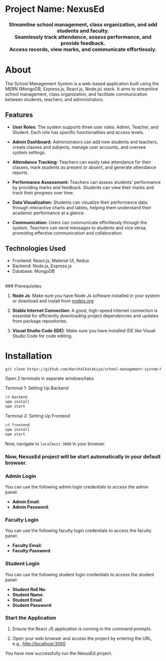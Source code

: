 # Project Name: NexusEd

<h3 align="center">
Streamline school management, class organization, and add students and faculty.<br>
Seamlessly track attendance, assess performance, and provide feedback. <br>
Access records, view marks, and communicate effortlessly.
</h3>


# About

The School Management System is a web-based application built using the MERN (MongoDB, Express.js, React.js, Node.js) stack. It aims to streamline school management, class organization, and facilitate communication between students, teachers, and administrators.

## Features

- **User Roles:** The system supports three user roles: Admin, Teacher, and Student. Each role has specific functionalities and access levels.

- **Admin Dashboard:** Administrators can add new students and teachers, create classes and subjects, manage user accounts, and oversee system settings.

- **Attendance Tracking:** Teachers can easily take attendance for their classes, mark students as present or absent, and generate attendance reports.

- **Performance Assessment:** Teachers can assess students' performance by providing marks and feedback. Students can view their marks and track their progress over time.

- **Data Visualization:** Students can visualize their performance data through interactive charts and tables, helping them understand their academic performance at a glance.

- **Communication:** Users can communicate effortlessly through the system. Teachers can send messages to students and vice versa, promoting effective communication and collaboration.

## Technologies Used

- Frontend: React.js, Material UI, Redux
- Backend: Node.js, Express.js
- Database: MongoDB

<br>
### Prerequisites

1. **Node Js**: Make sure you have Node Js software installed in your system or download and install from [nodejs.org](https://nodejs.org/dist/v18.18.2/node-v18.18.2-x64.msi)

2. **Stable Internet Connection**: A good, high-speed internet connection is essential for efficiently downloading project dependencies and updates from package repositories.

3. **Visual Studio Code (IDE)**: Make sure you have installed IDE like Visual Studio Code for code editing.


# Installation

```sh
git clone https://github.com/Harshalkatakiya/school-management-system-MERN-stack.git
```
Open 2 terminals in separate windows/tabs.

Terminal 1: Setting Up Backend 
```sh
cd backend
npm install
npm start
```

Terminal 2: Setting Up Frontend
```sh
cd frontend
npm install
npm start
```
Now, navigate to `localhost:3000` in your browser.

### Now, NexusEd project will be start automatically in your default browser.


### Admin Login

You can use the following admin login credentials to access the admin panel:

- **Admin Email**: 
- **Admin Password**: 


### Faculty Login

You can use the following faculty login credentials to access the faculty panel:

- **Faculty Email**: 
- **Faculty Password**: 


### Student Login

You can use the following student login credentials to access the student panel:

- **Student Roll No**: 
- **Student Name**: 
- **Student Email**: 
- **Student Password**: 


### Start the Application

1. Ensure the React JS application is running in the command prompts.

2. Open your web browser and access the project by entering the URL, e.g., [http://localhost:3000](http://localhost:3000) 

You have now successfully run the NexusEd project.
